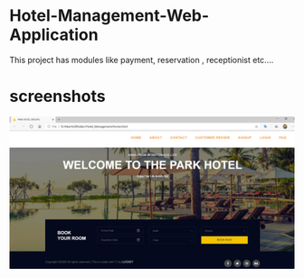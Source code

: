 # Hotel-Management-Web-Application
This project has modules like payment, reservation , receptionist  etc.... 

# screenshots

![](Contact/images/Screenshot.jpg "HOME")
